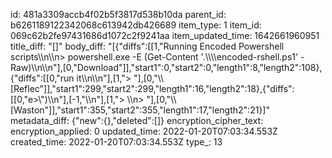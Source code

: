 id: 481a3309accb4f02b5f3817d538b10da
parent_id: b6261189122342068c613942db426689
item_type: 1
item_id: 069c62b2fe97431686d1072c2f9241aa
item_updated_time: 1642661960951
title_diff: "[]"
body_diff: "[{\"diffs\":[[1,\"Running Encoded Powershell scripts\\\n\\\n> powershell.exe -E (Get-Content '.\\\\\\\\encoded-rshell.ps1' -Raw)\\\n\\\n\"],[0,\"Download\"]],\"start1\":0,\"start2\":0,\"length1\":8,\"length2\":108},{\"diffs\":[[0,\"run it\\\n\\\n\"],[1,\"> \"],[0,\"\\\\[Reflec\"]],\"start1\":299,\"start2\":299,\"length1\":16,\"length2\":18},{\"diffs\":[[0,\"e&gt;\\\")\\\n\"],[-1,\"\\\n\"],[1,\"> \\\n> \"],[0,\"\\\\[Waston\"]],\"start1\":355,\"start2\":355,\"length1\":17,\"length2\":21}]"
metadata_diff: {"new":{},"deleted":[]}
encryption_cipher_text: 
encryption_applied: 0
updated_time: 2022-01-20T07:03:34.553Z
created_time: 2022-01-20T07:03:34.553Z
type_: 13